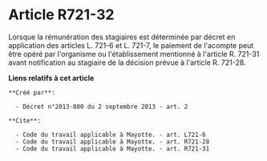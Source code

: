 # Article R721-32

Lorsque la rémunération des stagiaires est déterminée par décret en application des articles L. 721-6 et L. 721-7, le
paiement de l'acompte peut être opéré par l'organisme ou l'établissement mentionné à l'article R. 721-31 avant notification
au stagiaire de la décision prévue à l'article R. 721-28.

**Liens relatifs à cet article**

	**Créé par**:

	  - Décret n°2013-800 du 2 septembre 2013 - art. 2

	**Cite**:

	  - Code du travail applicable à Mayotte. - art. L721-6
	  - Code du travail applicable à Mayotte. - art. R721-28
	  - Code du travail applicable à Mayotte. - art. R721-31
